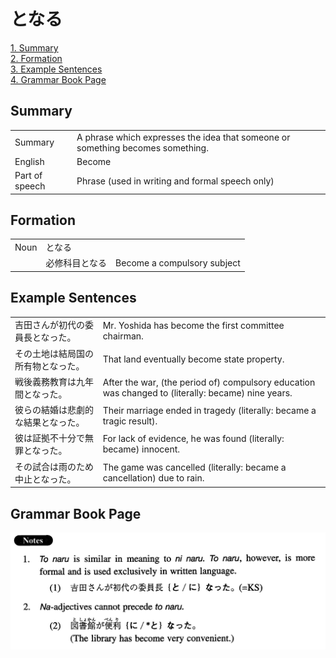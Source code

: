 # となる

[1. Summary](#summary)<br>
[2. Formation](#formation)<br>
[3. Example Sentences](#example-sentences)<br>
[4. Grammar Book Page](#grammar-book-page)<br>


## Summary

<table><tr>   <td>Summary</td>   <td>A phrase which expresses the idea that someone or something becomes something.</td></tr><tr>   <td>English</td>   <td>Become</td></tr><tr>   <td>Part of speech</td>   <td>Phrase (used in writing and formal speech only)</td></tr></table>

## Formation

<table class="table"><tbody><tr class="tr head"><td class="td"><span class="bold">Noun</span></td><td class="td"><span class="concept">となる</span></td><td class="td"></td></tr><tr class="tr"><td class="td"></td><td class="td"><span>必修科目</span><span class="concept">となる</span></td><td class="td"><span>Become a compulsory subject</span></td></tr></tbody></table>

## Example Sentences

<table><tr>   <td>吉田さんが初代の委員長となった。</td>   <td>Mr. Yoshida has become the first committee chairman.</td></tr><tr>   <td>その土地は結局国の所有物となった。</td>   <td>That land eventually become state property.</td></tr><tr>   <td>戦後義務教育は九年間となった。</td>   <td>After the war, (the period of) compulsory education was changed to (literally: became) nine years.</td></tr><tr>   <td>彼らの結婚は悲劇的な結果となった。</td>   <td>Their marriage ended in tragedy (literally: became a tragic result).</td></tr><tr>   <td>彼は証拠不十分で無罪となった。</td>   <td>For lack of evidence, he was found (literally: became) innocent.</td></tr><tr>   <td>その試合は雨のため中止となった。</td>   <td>The game was cancelled (literally: became a cancellation) due to rain.</td></tr></table>

## Grammar Book Page

![](../img/Intermediateとなる.png)

